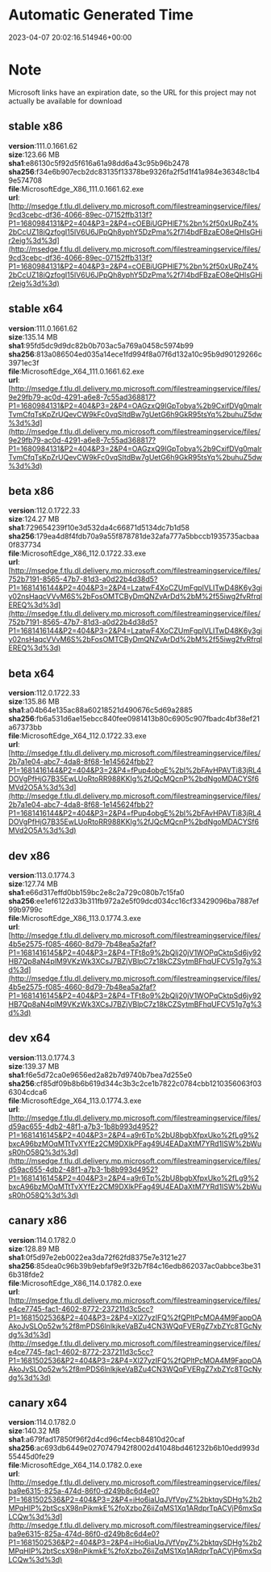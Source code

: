 # Automatic Generated Time
2023-04-07 20:02:16.514946+00:00

# Note
Microsoft links have an expiration date, so the URL for this project may not actually be available for download

## stable x86
**version**:111.0.1661.62  
**size**:123.66 MB  
**sha1**:e86130c5f92d5f616a61a98dd6a43c95b96b2478  
**sha256**:f34e6b907ecb2dc83135f13378be9326fa2f5d1f41a984e36348c1b49e574708  
**file**:MicrosoftEdge_X86_111.0.1661.62.exe  
**url**:[http://msedge.f.tlu.dl.delivery.mp.microsoft.com/filestreamingservice/files/9cd3cebc-df36-4066-89ec-07152ffb313f?P1=1680984131&P2=404&P3=2&P4=cOEBiUGPHlE7%2bn%2f50xURpZ4%2bCcUZ18iQzfogI15IV6U6JPpQh8yphY5DzPma%2f7I4bdFBzaEO8eQHlsGHir2eig%3d%3d](http://msedge.f.tlu.dl.delivery.mp.microsoft.com/filestreamingservice/files/9cd3cebc-df36-4066-89ec-07152ffb313f?P1=1680984131&P2=404&P3=2&P4=cOEBiUGPHlE7%2bn%2f50xURpZ4%2bCcUZ18iQzfogI15IV6U6JPpQh8yphY5DzPma%2f7I4bdFBzaEO8eQHlsGHir2eig%3d%3d)  

## stable x64
**version**:111.0.1661.62  
**size**:135.14 MB  
**sha1**:95fd5dc9d9dc82b0b703ac5a769a0458c5974b99  
**sha256**:813a086504ed035a14ece1fd994f8a07f6d132a10c95b9d90129266c3971ec3f  
**file**:MicrosoftEdge_X64_111.0.1661.62.exe  
**url**:[http://msedge.f.tlu.dl.delivery.mp.microsoft.com/filestreamingservice/files/9e29fb79-ac0d-4291-a6e8-7c55ad368817?P1=1680984131&P2=404&P3=2&P4=OAGzxQ9IGpTobya%2b9CxifDVg0malrTvmCfqTsKpZrUQevCW9kFc0vqSItdBw7gUetG6h9GkR95tsYq%2buhuZ5dw%3d%3d](http://msedge.f.tlu.dl.delivery.mp.microsoft.com/filestreamingservice/files/9e29fb79-ac0d-4291-a6e8-7c55ad368817?P1=1680984131&P2=404&P3=2&P4=OAGzxQ9IGpTobya%2b9CxifDVg0malrTvmCfqTsKpZrUQevCW9kFc0vqSItdBw7gUetG6h9GkR95tsYq%2buhuZ5dw%3d%3d)  

## beta x86
**version**:112.0.1722.33  
**size**:124.27 MB  
**sha1**:729654239f10e3d532da4c66871d5134dc7b1d58  
**sha256**:179ea4d8f4fdb70a9a55f878781de32afa777a5bbccb1935735acbaa0f837734  
**file**:MicrosoftEdge_X86_112.0.1722.33.exe  
**url**:[http://msedge.f.tlu.dl.delivery.mp.microsoft.com/filestreamingservice/files/752b7191-8565-47b7-81d3-a0d22b4d38d5?P1=1681416144&P2=404&P3=2&P4=LzatwF4XoCZUmFgpIVLITwD48K6y3giy02nsHaqcVVvM6S%2bFosOMTCByDmQNZvArDd%2bM%2f55iwg2fvRfrqlEREQ%3d%3d](http://msedge.f.tlu.dl.delivery.mp.microsoft.com/filestreamingservice/files/752b7191-8565-47b7-81d3-a0d22b4d38d5?P1=1681416144&P2=404&P3=2&P4=LzatwF4XoCZUmFgpIVLITwD48K6y3giy02nsHaqcVVvM6S%2bFosOMTCByDmQNZvArDd%2bM%2f55iwg2fvRfrqlEREQ%3d%3d)  

## beta x64
**version**:112.0.1722.33  
**size**:135.86 MB  
**sha1**:a04b64e135ac88a60218521d490676c5d69a2885  
**sha256**:fb6a531d6ae15ebcc840fee0981413b80c6905c907fbadc4bf38ef21a67373bb  
**file**:MicrosoftEdge_X64_112.0.1722.33.exe  
**url**:[http://msedge.f.tlu.dl.delivery.mp.microsoft.com/filestreamingservice/files/2b7a1e04-abc7-4da8-8f68-1e145624fbb2?P1=1681416144&P2=404&P3=2&P4=fPup4obgE%2bl%2bFAvHPAVTi83jRL4DOVgPfHjG7B35EwLUoRtoRR988KKIg%2fJQcMQcnP%2bdNgoMDACYSf6MVd2O5A%3d%3d](http://msedge.f.tlu.dl.delivery.mp.microsoft.com/filestreamingservice/files/2b7a1e04-abc7-4da8-8f68-1e145624fbb2?P1=1681416144&P2=404&P3=2&P4=fPup4obgE%2bl%2bFAvHPAVTi83jRL4DOVgPfHjG7B35EwLUoRtoRR988KKIg%2fJQcMQcnP%2bdNgoMDACYSf6MVd2O5A%3d%3d)  

## dev x86
**version**:113.0.1774.3  
**size**:127.74 MB  
**sha1**:e66d317effd0bb159bc2e8c2a729c080b7c15fa0  
**sha256**:ee1ef6122d33b311fb972a2e5f09dcd034cc16cf33429096ba7887ef99b9799c  
**file**:MicrosoftEdge_X86_113.0.1774.3.exe  
**url**:[http://msedge.f.tlu.dl.delivery.mp.microsoft.com/filestreamingservice/files/4b5e2575-f085-4660-8d79-7b48ea5a2faf?P1=1681416145&P2=404&P3=2&P4=TFt8o9%2bQlj20jV1WOPqCktpSd6jy92HB7Qp8aN4plM9VKzWk3XCsJ7BZjVBlpC7z18kCZSytmBFhqUFCV51g7g%3d%3d](http://msedge.f.tlu.dl.delivery.mp.microsoft.com/filestreamingservice/files/4b5e2575-f085-4660-8d79-7b48ea5a2faf?P1=1681416145&P2=404&P3=2&P4=TFt8o9%2bQlj20jV1WOPqCktpSd6jy92HB7Qp8aN4plM9VKzWk3XCsJ7BZjVBlpC7z18kCZSytmBFhqUFCV51g7g%3d%3d)  

## dev x64
**version**:113.0.1774.3  
**size**:139.37 MB  
**sha1**:f6e5d72ca0e9656ed2a82b7d9740b7bea7d255e0  
**sha256**:cf85df09b8b6b619d344c3b3c2ce1b7822c0784cbb1210356063f036304cdca6  
**file**:MicrosoftEdge_X64_113.0.1774.3.exe  
**url**:[http://msedge.f.tlu.dl.delivery.mp.microsoft.com/filestreamingservice/files/d59ac655-4db2-48f1-a7b3-1b8b993d4952?P1=1681416145&P2=404&P3=2&P4=a9r6Tp%2bU8bgbXfpxUko%2fLg9%2bxcA96bzMOqMTtTvXYfEz2CM9DXlkPFag49U4EADaXtM7YRd1ISW%2bWusR0hO58Q%3d%3d](http://msedge.f.tlu.dl.delivery.mp.microsoft.com/filestreamingservice/files/d59ac655-4db2-48f1-a7b3-1b8b993d4952?P1=1681416145&P2=404&P3=2&P4=a9r6Tp%2bU8bgbXfpxUko%2fLg9%2bxcA96bzMOqMTtTvXYfEz2CM9DXlkPFag49U4EADaXtM7YRd1ISW%2bWusR0hO58Q%3d%3d)  

## canary x86
**version**:114.0.1782.0  
**size**:128.89 MB  
**sha1**:0f5d97e2eb0022ea3da72f62fd8375e7e3121e27  
**sha256**:85dea0c96b39b9ebfaf9e9f32b7f84c16edb862037ac0abbce3be316b318fde2  
**file**:MicrosoftEdge_X86_114.0.1782.0.exe  
**url**:[http://msedge.f.tlu.dl.delivery.mp.microsoft.com/filestreamingservice/files/e4ce7745-fac1-4602-8772-237211d3c5cc?P1=1681502536&P2=404&P3=2&P4=Xl27yzIFQ%2fQPltPcMOA4M9FappOAAkoJvSLOp52w%2f8mPDS6lnlkjkeVaBZu4CN3WQqFVERgZ7xbZYc8TGcNydg%3d%3d](http://msedge.f.tlu.dl.delivery.mp.microsoft.com/filestreamingservice/files/e4ce7745-fac1-4602-8772-237211d3c5cc?P1=1681502536&P2=404&P3=2&P4=Xl27yzIFQ%2fQPltPcMOA4M9FappOAAkoJvSLOp52w%2f8mPDS6lnlkjkeVaBZu4CN3WQqFVERgZ7xbZYc8TGcNydg%3d%3d)  

## canary x64
**version**:114.0.1782.0  
**size**:140.32 MB  
**sha1**:a679fad17850f96f2d4cd96cf4ecb84810d20caf  
**sha256**:ac693db6449e0270747942f8002d41048bd461232b6b10edd993d55445d0fe29  
**file**:MicrosoftEdge_X64_114.0.1782.0.exe  
**url**:[http://msedge.f.tlu.dl.delivery.mp.microsoft.com/filestreamingservice/files/ba9e6315-825a-474d-86f0-d249b8c6d4e0?P1=1681502536&P2=404&P3=2&P4=iHo6iaUqJVfVpyZ%2bktqySDHg%2b2MPqHlP%2btScsX98nPikmkE%2foXzboZ6iiZqMS1Xq1ARdprTpACVjP6mxSqLCQw%3d%3d](http://msedge.f.tlu.dl.delivery.mp.microsoft.com/filestreamingservice/files/ba9e6315-825a-474d-86f0-d249b8c6d4e0?P1=1681502536&P2=404&P3=2&P4=iHo6iaUqJVfVpyZ%2bktqySDHg%2b2MPqHlP%2btScsX98nPikmkE%2foXzboZ6iiZqMS1Xq1ARdprTpACVjP6mxSqLCQw%3d%3d)  

